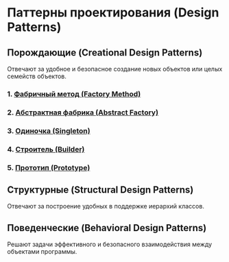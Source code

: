 # **Паттерны проектирования (Design Patterns)**



## **Порождающие (Creational Design Patterns)**

Отвечают за удобное и безопасное создание новых объектов или целых семейств объектов.

### **1. [Фабричный метод (Factory Method)](docs/FabricMethod/FabricMethod.md)**

### **2. [Абстрактная фабрика (Abstract Factory)](docs/AbstractFactory/AbstractFactory.md)**

### **3. [Одиночка (Singleton)](docs/Singleton/Singleton.md)**

### **4. [Строитель (Builder)](docs/Builder/Builder.md)**

### **5. [Прототип (Prototype)](docs/Prototype/Prototype.md)**


## **Структурные (Structural Design Patterns)**

Отвечают за построение удобных в поддержке иерархий классов.





## **Поведенческие (Behavioral Design Patterns)**

Решают задачи эффективного и безопасного взаимодействия между объектами программы.
